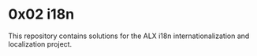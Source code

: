 # 0x02 i18n

This repository contains solutions for the ALX i18n internationalization and localization project.
